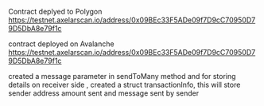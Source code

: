 Contract deplyed to Polygon
https://testnet.axelarscan.io/address/0x09BEc33F5ADe09f7D9cC70950D79D5DbA8e79f1c

contract deployed on Avalanche
https://testnet.axelarscan.io/address/0x09BEc33F5ADe09f7D9cC70950D79D5DbA8e79f1c

created a message parameter in sendToMany method and for storing details on receiver side , created a struct transactionInfo, this will store sender address amount sent and message sent by sender
